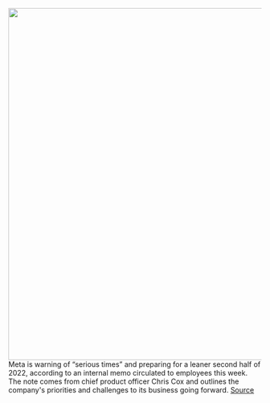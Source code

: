 <img src='https://cdn.vox-cdn.com/thumbor/JEVHG7p2wa5di5YeDk38aSW38ws=/0x0:2040x1360/1200x800/filters:focal(857x517:1183x843)/cdn.vox-cdn.com/uploads/chorus_image/image/71034848/acastro_211101_1777_meta_0002.0.jpg' width='700px' /><br/>
Meta is warning of “serious times” and preparing for a leaner second half of 2022, according to an internal memo circulated to employees this week. The note comes from chief product officer Chris Cox and outlines the company's priorities and challenges to its business going forward.
<a href='https://www.theverge.com/2022/6/30/23190164/meta-chris-cox-internal-memo-product-bets-tiktok-metaverse'> Source <a/>